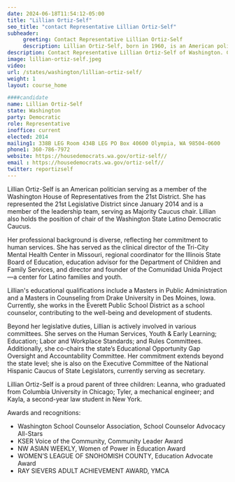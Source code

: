 ```yaml
---
date: 2024-06-18T11:54:12-05:00
title: "Lillian Ortiz-Self"
seo_title: "contact Representative Lillian Ortiz-Self"
subheader:
     greeting: Contact Representative Lillian Ortiz-Self
     description: Lillian Ortiz-Self, born in 1960, is an American politician affiliated with the Democratic Party. She assumed office as a member of the Washington House of Representatives, representing District 21-Position 2, on January 22, 2014.
description: Contact Representative Lillian Ortiz-Self of Washington. Contact information for Lillian Ortiz-Self includes email address, phone number, and mailing address.
image: lillian-ortiz-self.jpeg
video:
url: /states/washington/lillian-ortiz-self/
weight: 1
layout: course_home

####candidate
name: Lillian Ortiz-Self
state: Washington
party: Democratic
role: Representative
inoffice: current
elected: 2014
mailing1: 338B LEG Room 434B LEG PO Box 40600 Olympia, WA 98504-0600
phone1: 360-786-7972
website: https://housedemocrats.wa.gov/ortiz-self//
email : https://housedemocrats.wa.gov/ortiz-self//
twitter: reportizself
---
```

Lillian Ortiz-Self is an American politician serving as a member of the Washington House of Representatives from the 21st District. She has represented the 21st Legislative District since January 2014 and is a member of the leadership team, serving as Majority Caucus chair. Lillian also holds the position of chair of the Washington State Latino Democratic Caucus.

Her professional background is diverse, reflecting her commitment to human services. She has served as the clinical director of the Tri-City Mental Health Center in Missouri, regional coordinator for the Illinois State Board of Education, education advisor for the Department of Children and Family Services, and director and founder of the Comunidad Unida Project—a center for Latino families and youth.

Lillian's educational qualifications include a Masters in Public Administration and a Masters in Counseling from Drake University in Des Moines, Iowa. Currently, she works in the Everett Public School District as a school counselor, contributing to the well-being and development of students.

Beyond her legislative duties, Lillian is actively involved in various committees. She serves on the Human Services, Youth & Early Learning; Education; Labor and Workplace Standards; and Rules Committees. Additionally, she co-chairs the state’s Educational Opportunity Gap Oversight and Accountability Committee. Her commitment extends beyond the state level; she is also on the Executive Committee of the National Hispanic Caucus of State Legislators, currently serving as secretary.

Lillian Ortiz-Self is a proud parent of three children: Leanna, who graduated from Columbia University in Chicago; Tyler, a mechanical engineer; and Kayla, a second-year law student in New York.

Awards and recognitions:
- Washington School Counselor Association, School Counselor Advocacy All-Stars
- KSER Voice of the Community, Community Leader Award
- NW ASIAN WEEKLY, Women of Power in Education Award
- WOMEN’S LEAGUE OF SNOHOMISH COUNTY, Education Advocate Award
- RAY SIEVERS ADULT ACHIEVEMENT AWARD, YMCA
